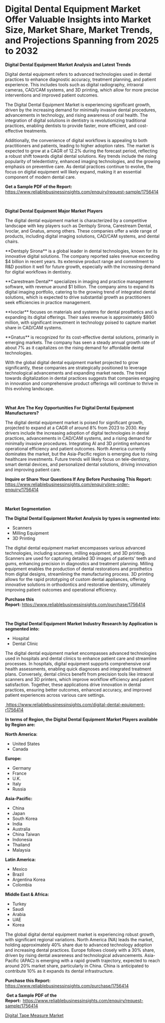 <p><h1>Digital Dental Equipment Market Offer Valuable Insights into Market Size, Market Share, Market Trends, and Projections Spanning from 2025 to 2032</h1></p><p><strong>Digital Dental Equipment Market Analysis and Latest Trends</strong></p>
<p><p>Digital dental equipment refers to advanced technologies used in dental practices to enhance diagnostic accuracy, treatment planning, and patient experience. This includes tools such as digital radiography, intraoral cameras, CAD/CAM systems, and 3D printing, which allow for more precise interventions and improved patient outcomes.</p><p>The Digital Dental Equipment Market is experiencing significant growth, driven by the increasing demand for minimally invasive dental procedures, advancements in technology, and rising awareness of oral health. The integration of digital solutions in dentistry is revolutionizing traditional practices, enabling dentists to provide faster, more efficient, and cost-effective treatments.</p><p>Additionally, the convenience of digital workflows is appealing to both practitioners and patients, leading to higher adoption rates. The market is expected to grow at a CAGR of 12.2% during the forecast period, reflecting a robust shift towards digital dental solutions. Key trends include the rising popularity of teledentistry, enhanced imaging technologies, and the growing emphasis on preventive care. As dental practices continue to evolve, the focus on digital equipment will likely expand, making it an essential component of modern dental care.</p></p>
<p><strong>Get a Sample PDF of the Report:&nbsp;</strong> <a href="https://www.reliablebusinessinsights.com/enquiry/request-sample/1756414?utm_campaign=2789&utm_medium=2&utm_source=Github&utm_content=ia&utm_term=10042025&utm_id=digital-dental-equipment">https://www.reliablebusinessinsights.com/enquiry/request-sample/1756414</a></p>
<p>&nbsp;</p>
<p><strong>Digital Dental Equipment Major Market Players</strong></p>
<p><p>The digital dental equipment market is characterized by a competitive landscape with key players such as Dentsply Sirona, Carestream Dental, Ivoclar, and Gnatus, among others. These companies offer a wide range of products, including digital imaging solutions, CAD/CAM systems, and dental chairs.</p><p>**Dentsply Sirona** is a global leader in dental technologies, known for its innovative digital solutions. The company reported sales revenue exceeding $4 billion in recent years. Its extensive product range and commitment to R&D position it well for future growth, especially with the increasing demand for digital workflows in dentistry.</p><p>**Carestream Dental** specializes in imaging and practice management software, with revenue around $1 billion. The company aims to expand its digital imaging portfolio, catering to the growing trend of integrated dental solutions, which is expected to drive substantial growth as practitioners seek efficiencies in practice management.</p><p>**Ivoclar** focuses on materials and systems for dental prosthetics and is expanding its digital offerings. Their sales revenue is approximately $800 million, with significant investment in technology poised to capture market share in CAD/CAM systems.</p><p>**Gnatus** is recognized for its cost-effective dental solutions, primarily in emerging markets. The company has seen a steady annual growth rate of about 7% as it capitalizes on the rising demand for affordable dental technologies.</p><p>With the global digital dental equipment market projected to grow significantly, these companies are strategically positioned to leverage technological advancements and expanding market needs. The trend towards digitalization in dental practices suggests that companies engaging in innovation and comprehensive product offerings will continue to thrive in this evolving landscape.</p></p>
<p>&nbsp;</p>
<p><strong>What Are The Key Opportunities For Digital Dental Equipment Manufacturers?</strong></p>
<p><p>The digital dental equipment market is poised for significant growth, projected to expand at a CAGR of around 8% from 2023 to 2030. Key drivers include the increasing adoption of digital technologies in dental practices, advancements in CAD/CAM systems, and a rising demand for minimally invasive procedures. Integrating AI and 3D printing enhances operational efficiency and patient outcomes. North America currently dominates the market, but the Asia-Pacific region is emerging due to rising healthcare investments. Future trends will likely focus on tele-dentistry, smart dental devices, and personalized dental solutions, driving innovation and improving patient care.</p></p>
<p><strong>Inquire or Share Your Questions If Any Before Purchasing This Report:</strong> <a href="https://www.reliablebusinessinsights.com/enquiry/pre-order-enquiry/1756414?utm_campaign=2789&utm_medium=2&utm_source=Github&utm_content=ia&utm_term=10042025&utm_id=digital-dental-equipment">https://www.reliablebusinessinsights.com/enquiry/pre-order-enquiry/1756414</a></p>
<p>&nbsp;</p>
<p><strong>Market Segmentation</strong></p>
<p><strong>The Digital Dental Equipment Market Analysis by types is segmented into:</strong></p>
<p><ul><li>Scanners</li><li>Milling Equipment</li><li>3D Printing</li></ul></p>
<p><p>The digital dental equipment market encompasses various advanced technologies, including scanners, milling equipment, and 3D printing. Scanners are used for capturing detailed 3D images of patients' teeth and gums, enhancing precision in diagnostics and treatment planning. Milling equipment enables the production of dental restorations and prosthetics from digital designs, streamlining the manufacturing process. 3D printing allows for the rapid prototyping of custom dental appliances, offering innovative solutions in orthodontics and restorative dentistry, ultimately improving patient outcomes and operational efficiency.</p></p>
<p><strong>Purchase this Report:&nbsp;</strong><a href="https://www.reliablebusinessinsights.com/purchase/1756414?utm_campaign=2789&utm_medium=2&utm_source=Github&utm_content=ia&utm_term=10042025&utm_id=digital-dental-equipment">https://www.reliablebusinessinsights.com/purchase/1756414</a></p>
<p>&nbsp;</p>
<p><strong>The Digital Dental Equipment Market Industry Research by Application is segmented into:</strong></p>
<p><ul><li>Hospital</li><li>Dental Clinic</li></ul></p>
<p><p>The digital dental equipment market encompasses advanced technologies used in hospitals and dental clinics to enhance patient care and streamline processes. In hospitals, digital equipment supports comprehensive oral health assessments, enabling quick diagnoses and integrated treatment plans. Conversely, dental clinics benefit from precision tools like intraoral scanners and 3D printers, which improve workflow efficiency and patient satisfaction. Together, these applications drive innovation in dental practices, ensuring better outcomes, enhanced accuracy, and improved patient experiences across various care settings.</p></p>
<p><a href="https://www.reliablebusinessinsights.com/digital-dental-equipment-r1756414?utm_campaign=2789&utm_medium=2&utm_source=Github&utm_content=ia&utm_term=10042025&utm_id=digital-dental-equipment">&nbsp;https://www.reliablebusinessinsights.com/digital-dental-equipment-r1756414</a></p>
<p><strong>In terms of Region, the Digital Dental Equipment Market Players available by Region are:</strong></p>
<p>
    <p> <strong> North America: </strong>
        <ul>
            <li>United States</li>
            <li>Canada</li>
        </ul>
        </p> 
    <p> <strong> Europe: </strong>
        <ul>
            <li>Germany</li>
            <li>France</li>
            <li>U.K.</li>
            <li>Italy</li>
            <li>Russia</li>
        </ul>
        </p> 
    <p> <strong> Asia-Pacific: </strong>
        <ul>
            <li>China</li>
            <li>Japan</li>
            <li>South Korea</li>
            <li>India</li>
            <li>Australia</li>
            <li>China Taiwan</li>
            <li>Indonesia</li>
            <li>Thailand</li>
            <li>Malaysia</li>
        </ul>
        </p> 
    <p> <strong> Latin America: </strong>
        <ul>
            <li>Mexico</li>
            <li>Brazil</li>
            <li>Argentina Korea</li>
            <li>Colombia</li>
        </ul>
        </p> 
    <p> <strong> Middle East & Africa: </strong>
        <ul>
            <li>Turkey</li>
            <li>Saudi</li>
            <li>Arabia</li>
            <li>UAE</li>
            <li>Korea</li>
        </ul>
    </p>
    </p>
<p><p>The global digital dental equipment market is experiencing robust growth, with significant regional variations. North America (NA) leads the market, holding approximately 40% share due to advanced technology adoption and increasing dental practices. Europe follows closely with a 30% share, driven by rising dental awareness and technological advancements. Asia-Pacific (APAC) is emerging with a rapid growth trajectory, expected to reach around 20% market share, particularly in China. China is anticipated to contribute 10% as it expands its dental infrastructure.</p></p>
<p><strong>Purchase this Report: </strong><a href="https://www.reliablebusinessinsights.com/purchase/1756414?utm_campaign=2789&utm_medium=2&utm_source=Github&utm_content=ia&utm_term=10042025&utm_id=digital-dental-equipment">https://www.reliablebusinessinsights.com/purchase/1756414</a></p>
<p>&nbsp;<strong>Get a Sample PDF of the Report:&nbsp;&nbsp;</strong><a href="https://www.reliablebusinessinsights.com/enquiry/request-sample/1756414?utm_campaign=2789&utm_medium=2&utm_source=Github&utm_content=ia&utm_term=10042025&utm_id=digital-dental-equipment">https://www.reliablebusinessinsights.com/enquiry/request-sample/1756414</a></p>
<p><strong></strong></p>
<p><p><a href="https://github.com/myrieronays5/Market-Research-Report-List-1/blob/main/digital-tape-measure-market.md?utm_campaign=2789&utm_medium=2&utm_source=Github&utm_content=ia&utm_term=10042025&utm_id=digital-dental-equipment">Digital Tape Measure Market</a></p></p>